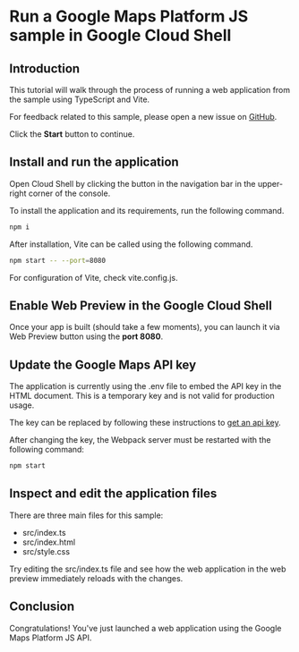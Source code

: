 # Run a Google Maps Platform JS sample in Google Cloud Shell

<walkthrough-tutorial-duration duration="10"/>

## Introduction

This tutorial will walk through the process of running a web application from
the sample using TypeScript and Vite.

For feedback related to this sample, please open a new issue on
[GitHub](https://github.com/googlemaps/js-samples/issues).

Click the **Start** button to continue.

## Install and run the application

Open Cloud Shell by clicking the
<walkthrough-cloud-shell-icon></walkthrough-cloud-shell-icon> button in the
navigation bar in the upper-right corner of the console.

To install the application and its requirements, run the following command.

```bash
npm i
```

After installation, Vite can be called using the following command.

```bash
npm start -- --port=8080
```

For configuration of Vite, check
<walkthrough-editor-open-file filePath="vite.config.js">vite.config.js</walkthrough-editor-open-file>.

## Enable Web Preview in the Google Cloud Shell

Once your app is built (should take a few moments), you can launch it via
<walkthrough-spotlight-pointer target="cloudshell" spotlightId="devshell-web-preview-button">Web
Preview button</walkthrough-spotlight-pointer> using the **port 8080**.

## Update the Google Maps API key

The application is currently using the
<walkthrough-editor-open-file filePath=".env">.env</walkthrough-editor-open-file>
file to embed the API key in the HTML document. This is a temporary key and is
not valid for production usage.

The key can be replaced by following these instructions to
[get an api key](https://developers.google.com/maps/documentation/javascript/get-api-key).

After changing the key, the Webpack server must be restarted with the following
command:

```bash
npm start
```

## Inspect and edit the application files

There are three main files for this sample:

*   <walkthrough-editor-open-file filePath="index.ts">src/index.ts</walkthrough-editor-open-file>
*   <walkthrough-editor-open-file filePath="index.html">src/index.html</walkthrough-editor-open-file>
*   <walkthrough-editor-open-file filePath="style.css">src/style.css</walkthrough-editor-open-file>

Try editing the <walkthrough-editor-open-file filePath="index.ts">src/index.ts</walkthrough-editor-open-file> file and see how the web application in the web preview immediately reloads with the changes.

## Conclusion

<walkthrough-conclusion-trophy></walkthrough-conclusion-trophy>

Congratulations! You've just launched a web application using the Google Maps
Platform JS API.
